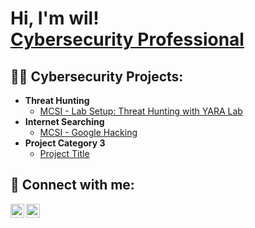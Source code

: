 <h1>Hi, I'm wil! <br/><a href="https://www.linkedin.com/in/wilfredo-fraticelli/">Cybersecurity Professional</a></h1>

<h2>👨‍💻 Cybersecurity Projects:</h2>

- <b>Threat Hunting</b>
  - [MCSI - Lab Setup: Threat Hunting with YARA Lab](https://youtu.be/90ZepaQSpN8?si=0pmXoOFCH0lQDpZm)
- <b>Internet Searching</b>
  - [MCSI - Google Hacking](https://www.youtube.com/watch?v=YCpshd3167c&list=PLra3o2vYBYLZEDTSn4h7VMij241t1RM-U&index=2)
- <b>Project Category 3</b>
  - [Project Title](LINK)

<h2> 🤳 Connect with me:</h2>

[<img align="left" alt="Cyberfraticelli | YouTube" width="22px" src="https://cdn.jsdelivr.net/npm/simple-icons@v3/icons/youtube.svg" />][youtube]
[<img align="left" alt="Cyberfraticelli | LinkedIn" width="22px" src="https://cdn.jsdelivr.net/npm/simple-icons@v3/icons/linkedin.svg" />][linkedin]

[youtube]: https://youtube.com/@cyberfraticelli
[linkedin]: https://linkedin.com/in/wilfredo-fraticelli
